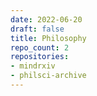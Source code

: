 ```yaml
---
date: 2022-06-20
draft: false
title: Philosophy
repo_count: 2
repositories:
- mindrxiv
- philsci-archive
---
```



